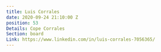 ```yaml
---
title: Luis Corrales
date: 2020-09-24 21:10:00 Z
position: 53
Details: Cope Corrales
Section: board
Link: https://www.linkedin.com/in/luis-corrales-7056365/
---
```


